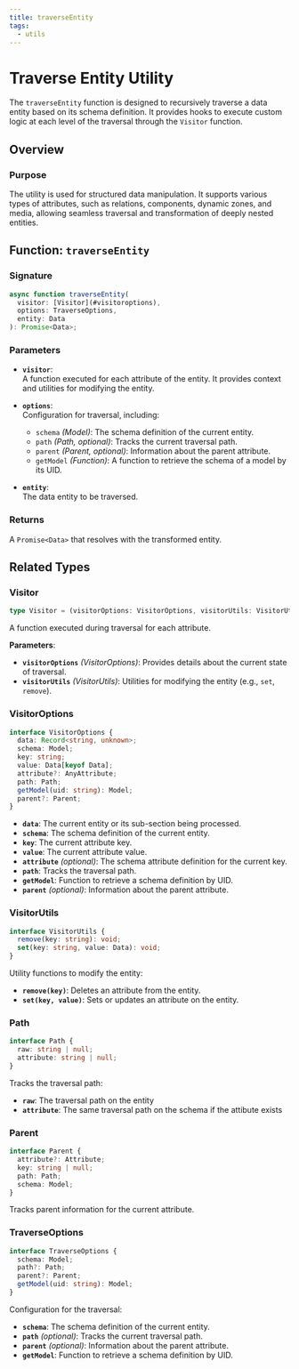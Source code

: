 ```yaml
---
title: traverseEntity
tags:
  - utils
---
```



# Traverse Entity Utility

The `traverseEntity` function is designed to recursively traverse a data entity based on its schema definition. It provides hooks to execute custom logic at each level of the traversal through the `Visitor` function.

## Overview

### Purpose
The utility is used for structured data manipulation. It supports various types of attributes, such as relations, components, dynamic zones, and media, allowing seamless traversal and transformation of deeply nested entities.

## Function: `traverseEntity`

### Signature
```typescript
async function traverseEntity(
  visitor: [Visitor](#visitoroptions),
  options: TraverseOptions,
  entity: Data
): Promise<Data>;
```

### Parameters
- **`visitor`**:  
  A function executed for each attribute of the entity. It provides context and utilities for modifying the entity.

- **`options`**:  
  Configuration for traversal, including:
  - `schema` *(Model)*: The schema definition of the current entity.
  - `path` *(Path, optional)*: Tracks the current traversal path.
  - `parent` *(Parent, optional)*: Information about the parent attribute.
  - `getModel` *(Function)*: A function to retrieve the schema of a model by its UID.

- **`entity`**:  
  The data entity to be traversed.

### Returns
A `Promise<Data>` that resolves with the transformed entity.

## Related Types

### Visitor
```typescript
type Visitor = (visitorOptions: VisitorOptions, visitorUtils: VisitorUtils) => void;
```
A function executed during traversal for each attribute.  

**Parameters**:  
- **`visitorOptions`** *(VisitorOptions)*: Provides details about the current state of traversal.  
- **`visitorUtils`** *(VisitorUtils)*: Utilities for modifying the entity (e.g., `set`, `remove`).

### VisitorOptions
```typescript
interface VisitorOptions {
  data: Record<string, unknown>;
  schema: Model;
  key: string;
  value: Data[keyof Data];
  attribute?: AnyAttribute;
  path: Path;
  getModel(uid: string): Model;
  parent?: Parent;
}
```

- **`data`**: The current entity or its sub-section being processed.  
- **`schema`**: The schema definition of the current entity.  
- **`key`**: The current attribute key.  
- **`value`**: The current attribute value.  
- **`attribute`** *(optional)*: The schema attribute definition for the current key.  
- **`path`**: Tracks the traversal path.  
- **`getModel`**: Function to retrieve a schema definition by UID.  
- **`parent`** *(optional)*: Information about the parent attribute.

### VisitorUtils
```typescript
interface VisitorUtils {
  remove(key: string): void;
  set(key: string, value: Data): void;
}
```
Utility functions to modify the entity:  
- **`remove(key)`**: Deletes an attribute from the entity.  
- **`set(key, value)`**: Sets or updates an attribute on the entity.

### Path
```typescript
interface Path {
  raw: string | null;
  attribute: string | null;
}
```
Tracks the traversal path:
- **`raw`**: The traversal path on the entity
- **`attribute`**: The same traversal path on the schema if the attibute exists

### Parent
```typescript
interface Parent {
  attribute?: Attribute;
  key: string | null;
  path: Path;
  schema: Model;
}
```
Tracks parent information for the current attribute.


### TraverseOptions
```typescript
interface TraverseOptions {
  schema: Model;
  path?: Path;
  parent?: Parent;
  getModel(uid: string): Model;
}
```
Configuration for the traversal:
- **`schema`**: The schema definition of the current entity.  
- **`path`** *(optional)*: Tracks the current traversal path.  
- **`parent`** *(optional)*: Information about the parent attribute.  
- **`getModel`**: Function to retrieve a schema definition by UID.
